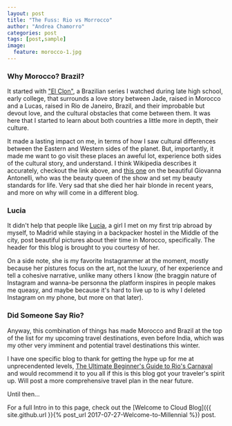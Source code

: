 ```yaml
---
layout: post
title: "The Fuss: Rio vs Morrocco"
author: "Andrea Chamorro"
categories: post
tags: [post,sample]
image:
  feature: morocco-1.jpg
---
```


### Why Morocco? Brazil?
It started with ["El Clon"](https://en.wikipedia.org/wiki/O_Clone), a Brazilian series I watched during late high school, early college, that surrounds a love story between Jade, raised in Morocco and a Lucas, raised in Rio de Janeiro, Brazil, and their improbable but devout love, and the cultural obstacles that come between them. It was here that I started to learn about both countries a little more in depth, their culture.

It made a lasting impact on me, in terms of how I saw cultural differences between the Eastern and Western sides of the planet. But, importantly, it made me want to go visit these places an aweful lot, experience both sides of the cultural story, and understand. I think Wikipedia describes it accurately, checkout the link above, and [this one](https://www.google.com/search?safe=strict&rlz=1C1CHBF_enUS759US760&tbm=isch&q=giovanna+antonelli&chips=q:giovanna+antonelli,g_1:el+clon:Ifcv4FFIGlE%3D&usg=AI4_-kTo9w6_a-RXboNOAk_W4sqVrAsXgw&sa=X&ved=0ahUKEwjA9pO3qdbjAhXXG80KHathCaMQ4lYIMSgD&biw=1600&bih=762&dpr=1.2#imgrc=_) on the beautiful Giovanna Antonelli, who was the beauty queen of the show and set my beauty standards for life. Very sad that she died her hair blonde in recent years, and more on why will come in a different blog. 

### Lucia
It didn't help that people like [Lucia](https://www.instagram.com/luciaquimey/), a girl I met on my first trip abroad by myself, to Madrid while staying in a backpacker hostel in the Middle of the city, post beautiful pictures about their time in Morocco, specifically. The header for this blog is brought to you courtesy of her. 

On a side note, she is my favorite Instagrammer at the moment, mostly because her pistures focus on the art, not the luxury, of her experience and tell a cohesive narrative, unlike many others I know (the braggin nature of Instagram and wanna-be personna the platform inspires in people makes me queasy, and maybe because it's hard to live up to is why I deleted Instagram on my phone, but more on that later).

### Did Someone Say Rio?
Anyway, this combination of things has made Morocco and Brazil at the top of the list for my upcoming travel destinations, even before India, which was my other very imminent and potential travel destinations this winter. 

I have one specific blog to thank for getting the hype up for me at unprecendented levels, [The Ultimate Beginner's Guide to Rio's Carnaval](http://www.theborderlessproject.com/ultimate-beginners-guide-rio-carnival-carnaval/) and would recommend it to you all if this is this blog got your traveler's spirit up. Will post a more comprehensive travel plan in the near future. 

Until then...


For a full Intro in to this page, check out the [Welcome to Cloud Blog]({{ site.github.url }}{% post_url 2017-07-27-Welcome-to-Millennial %}) post.
